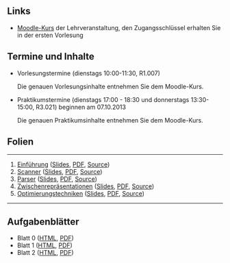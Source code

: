 ## Links

-   [Moodle-Kurs](https://moodle.hm.edu/course/view.php?id=5448) der Lehrveranstaltung,
    den Zugangsschlüssel erhalten Sie in der ersten Vorlesung

## Termine und Inhalte

-   Vorlesungstermine (dienstags 10:00-11:30, R1.007)

    Die genauen Vorlesungsinhalte entnehmen Sie dem Moodle-Kurs.

-   Praktikumstermine (dienstags 17:00 - 18:30 und donnerstags 13:30-15:00, R3.021) beginnen am
    07.10.2013

    Die genauen Praktikumsinhalte entnehmen Sie dem Moodle-Kurs.

## Folien

--- ------------------------------------------------------------------------------------------ -------------------------------------------------------------------------------------------------------------------------------------------------
1.  [Einführung](/docs/lectures/compiler/html/01_Einfuehrung.html)                             ([Slides](/docs/lectures/compiler/presentation/01_Einfuehrung.html), [PDF](/docs/lectures/compiler/pdf/01_Einfuehrung.pdf), [Source](https://github.com/obcode/compiler/blob/master/01_Einfuehrung.txt))
2.  [Scanner](/docs/lectures/compiler/html/02_Scanner.html)                                    ([Slides](/docs/lectures/compiler/presentation/02_Scanner.html), [PDF](/docs/lectures/compiler/pdf/02_Scanner.pdf), [Source](https://github.com/obcode/compiler/blob/master/02_Scanner.txt))
3.  [Parser](/docs/lectures/compiler/html/03_Parser.html)                                      ([Slides](/docs/lectures/compiler/presentation/03_Parser.html), [PDF](/docs/lectures/compiler/pdf/03_Parser.pdf), [Source](https://github.com/obcode/compiler/blob/master/03_Parser.txt))
4.  [Zwischenrepräsentationen](/docs/lectures/compiler/html/04_Zwischenrepraesentationen.html) ([Slides](/docs/lectures/compiler/presentation/04_Zwischenrepraesentationen.html), [PDF](/docs/lectures/compiler/pdf/04_Zwischenrepraesentationen.pdf), [Source](https://github.com/obcode/compiler/blob/master/04_Zwischenrepraesentationen.txt))
5.  [Optimierungstechniken](/docs/lectures/compiler/html/05_Optimierungstechniken.html)        ([Slides](/docs/lectures/compiler/presentation/05_Optimierungstechniken.html), [PDF](/docs/lectures/compiler/pdf/05_Optimierungstechniken.pdf), [Source](https://github.com/obcode/compiler/blob/master/05_Optimierungstechniken.txt))
--- ------------------------------------------------------------------------------------------ -------------------------------------------------------------------------------------------------------------------------------------------------

## Aufgabenblätter

-   Blatt 0 ([HTML](/docs/lectures/compiler/html/Blatt00.html),
             [PDF](/docs/lectures/compiler/pdf/Blatt00.pdf))
-   Blatt 1 ([HTML](/docs/lectures/compiler/html/Blatt01.html),
             [PDF](/docs/lectures/compiler/pdf/Blatt01.pdf))
-   Blatt 2 ([HTML](/docs/lectures/compiler/html/Blatt02.html),
             [PDF](/docs/lectures/compiler/pdf/Blatt02.pdf))
